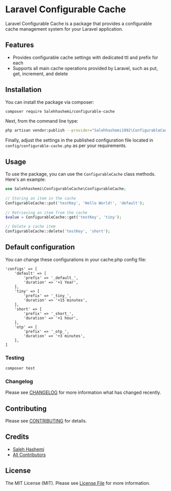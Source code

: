 # Laravel Configurable Cache

Laravel Configurable Cache is a package that provides a configurable cache management system for your Laravel application.

## Features
- Provides configurable cache settings with dedicated ttl and prefix for each
- Supports all main cache operations provided by Laravel, such as put, get, increment, and delete

## Installation
You can install the package via composer:
```bash
composer require Salehhashemi/configurable-cache
```

Next, from the command line type:
```bash
php artisan vendor:publish --provider="Salehhashemi1992\ConfigurableCache\ConfigurableCacheServiceProvider"
```

Finally, adjust the settings in the published configuration file located in `config/configurable-cache.php` as per your 
requirements.

## Usage
To use the package, you can use the `ConfigurableCache` class methods. Here's an example:
```php
use Salehhashemi\ConfigurableCache\ConfigurableCache;
    
// Storing an item in the cache
ConfigurableCache::put('testKey', 'Hello World!', 'default');
    
// Retrieving an item from the cache
$value = ConfigurableCache::get('testKey', 'tiny');

// Delete a cache item
ConfigurableCache::delete('testKey', 'short');
```

## Default configuration
You can change these configurations in your cache.php config file:

    'configs' => [
        'default' => [
            'prefix' => '_default_',
            'duration' => '+1 Year',
        ],
        'tiny' => [
            'prefix' => '_tiny_',
            'duration' => '+15 minutes',
        ],
        'short' => [
            'prefix' => '_short_',
            'duration' => '+1 hour',
        ],
        'otp' => [
            'prefix' => '_otp_',
            'duration' => '+3 minutes',
        ],
    ]

### Testing

```bash
composer test
```

### Changelog

Please see [CHANGELOG](changelog.md) for more information what has changed recently.

## Contributing

Please see [CONTRIBUTING](contributing.md) for details.

## Credits

- [Saleh Hashemi](https://github.com/salehhashemi1992)
- [All Contributors](../../contributors)

## License

The MIT License (MIT). Please see [License File](license.md) for more information.